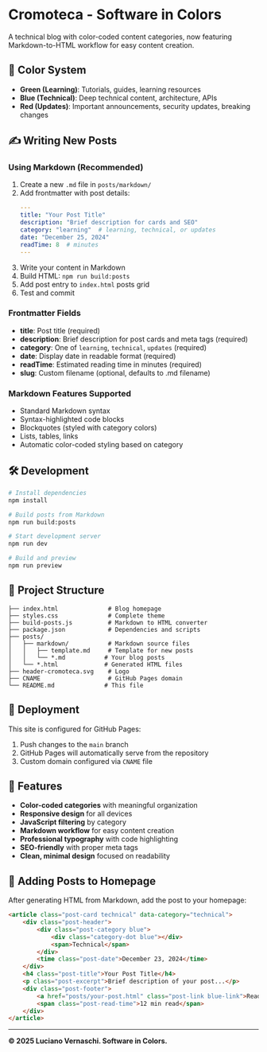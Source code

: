 # Cromoteca - Software in Colors

A technical blog with color-coded content categories, now featuring Markdown-to-HTML workflow for easy content creation.

## 🎨 Color System

- **Green (Learning)**: Tutorials, guides, learning resources
- **Blue (Technical)**: Deep technical content, architecture, APIs
- **Red (Updates)**: Important announcements, security updates, breaking changes

## ✍️ Writing New Posts

### Using Markdown (Recommended)

1. Create a new `.md` file in `posts/markdown/`
2. Add frontmatter with post details:
   ```yaml
   ---
   title: "Your Post Title"
   description: "Brief description for cards and SEO"
   category: "learning"  # learning, technical, or updates
   date: "December 25, 2024"
   readTime: 8  # minutes
   ---
   ```
3. Write your content in Markdown
4. Build HTML: `npm run build:posts`
5. Add post entry to `index.html` posts grid
6. Test and commit

### Frontmatter Fields

- **title**: Post title (required)
- **description**: Brief description for post cards and meta tags (required)
- **category**: One of `learning`, `technical`, `updates` (required)
- **date**: Display date in readable format (required)
- **readTime**: Estimated reading time in minutes (required)
- **slug**: Custom filename (optional, defaults to .md filename)

### Markdown Features Supported

- Standard Markdown syntax
- Syntax-highlighted code blocks
- Blockquotes (styled with category colors)
- Lists, tables, links
- Automatic color-coded styling based on category

## 🛠️ Development

```bash
# Install dependencies
npm install

# Build posts from Markdown
npm run build:posts

# Start development server
npm run dev

# Build and preview
npm run preview
```

## 📁 Project Structure

```
├── index.html              # Blog homepage
├── styles.css              # Complete theme
├── build-posts.js          # Markdown to HTML converter
├── package.json            # Dependencies and scripts
├── posts/
│   ├── markdown/           # Markdown source files
│   │   ├── template.md     # Template for new posts
│   │   └── *.md           # Your blog posts
│   └── *.html             # Generated HTML files
├── header-cromoteca.svg    # Logo
├── CNAME                   # GitHub Pages domain
└── README.md              # This file
```

## 🚀 Deployment

This site is configured for GitHub Pages:

1. Push changes to the `main` branch
2. GitHub Pages will automatically serve from the repository
3. Custom domain configured via `CNAME` file

## 🎯 Features

- **Color-coded categories** with meaningful organization
- **Responsive design** for all devices
- **JavaScript filtering** by category
- **Markdown workflow** for easy content creation
- **Professional typography** with code highlighting
- **SEO-friendly** with proper meta tags
- **Clean, minimal design** focused on readability

## 📝 Adding Posts to Homepage

After generating HTML from Markdown, add the post to your homepage:

```html
<article class="post-card technical" data-category="technical">
    <div class="post-header">
        <div class="post-category blue">
            <div class="category-dot blue"></div>
            <span>Technical</span>
        </div>
        <time class="post-date">December 23, 2024</time>
    </div>
    <h4 class="post-title">Your Post Title</h4>
    <p class="post-excerpt">Brief description of your post...</p>
    <div class="post-footer">
        <a href="posts/your-post.html" class="post-link blue-link">Read More</a>
        <span class="post-read-time">12 min read</span>
    </div>
</article>
```

---

**© 2025 Luciano Vernaschi. Software in Colors.**